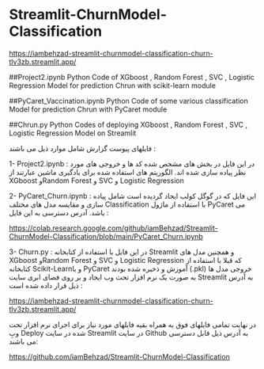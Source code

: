 # Streamlit-ChurnModel-Classification

https://iambehzad-streamlit-churnmodel-classification-churn-tlv3zb.streamlit.app/

##Project2.ipynb 
  Python Code of XGboost , Random Forest  ,  SVC ,  Logistic Regression Model for prediction Chrun with scikit-learn module  

##PyCaret_Vaccination.ipynb 
  Python Code of some various classification Model for prediction Chrun with PyCaret module

##Chrun.py 
  Python Codes of deploying XGboost , Random Forest  ,  SVC ,  Logistic Regression Model on Streamlit


فایلهای پیوست گزارش  شامل موارد ذیل می باشند :

1-	Project2.ipynb : در این فایل در بخش های مشخص شده کد ها و خروجی های مورد نظر پیاده سازی شده اند.  الگوریتم های استفاده شده برای یادگیری ماشین عبارتند از XGboost وRandom Forest  و  SVC و  Logistic Regression

2-	PyCaret_Churn.ipynb : این فایل که در گوگل کولب ایجاد گردیده است شامل پیاده سازی و مقایسه مدل های مختلف Classification  با استفاده از ماژول PyCaret می باشد. آدرس دسترسی به این فایل :

https://colab.research.google.com/github/iamBehzad/Streamlit-ChurnModel-Classification/blob/main/PyCaret_Churn.ipynb

3-	Churn.py : در این فایل با استفاده از کتابخانه Streamlit  و همچنین مدل های XGboost وRandom Forest  و  SVC و  Logistic Regression  که قبلا با استفاده از کتابخانه Scikit-Learnو یا PyCaret آموزش و ذخیره شده بودند (.pkl) خروجی مدل ها به صورت یک نرم افزار تحت وب ایجاد و بر روی فضای ابری سایت Streamlit به آدرس ذیل قرار داده شده است :

https://iambehzad-streamlit-churnmodel-classification-churn-tlv3zb.streamlit.app/ 

در نهایت تمامی فایلهای فوق به همراه بقیه فایلهای مورد نیاز برای اجرای نرم افزار تحت وبِ Deploy شده در سایت Streamlit در سایت Github به آدرس ذیل قابل دسترسی می باشند:

https://github.com/iamBehzad/Streamlit-ChurnModel-Classification



